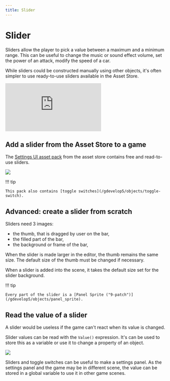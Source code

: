 ```yaml
---
title: Slider
---
```

# Slider

Sliders allow the player to pick a value between a maximum and a minimum range. This can be useful to change the music or sound effect volume, set the power of an attack, modify the speed of a car.

While sliders could be constructed manually using other objects, it's often simpler to use ready-to-use sliders available in the Asset Store.

<div class="video-container">
  <iframe src="https://www.youtube.com/embed/plkHd4uPI4U" frameborder="0" allowfullscreen></iframe>
</div>

## Add a slider from the Asset Store to a game

The [Settings UI asset pack](https://gdevelop.io/asset-store/free/settings-ui-settings-ui) from the asset store contains free and read-to-use sliders.

[![](slider-asset-store.png)](https://gdevelop.io/asset-store/free/settings-ui-settings-ui)

!!! tip

    This pack also contains [toggle switches](/gdevelop5/objects/toggle-switch).

## Advanced: create a slider from scratch

Sliders need 3 images:

- the thumb, that is dragged by user on the bar,
- the filled part of the bar,
- the background or frame of the bar,

When the slider is made larger in the editor, the thumb remains the same size. The default size of the thumb must be changed if necessary.

When a slider is added into the scene, it takes the default size set for the slider background.

!!! tip

    Every part of the slider is a [Panel Sprite ("9-patch")](/gdevelop5/objects/panel_sprite).

## Read the value of a slider

A slider would be useless if the game can't react when its value is changed.

Slider values can be read with the `Value()` expression. It's can be used to store this as a variable or use it to change a property of an object.

![](slider-value-expression.png)

Sliders and toggle switches can be useful to make a settings panel. As the settings panel and the game may be in different scene, the value can be stored in a global variable to use it in other game scenes.